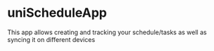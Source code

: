 # uniScheduleApp
This app allows creating and tracking your schedule/tasks as well as syncing it on different devices
